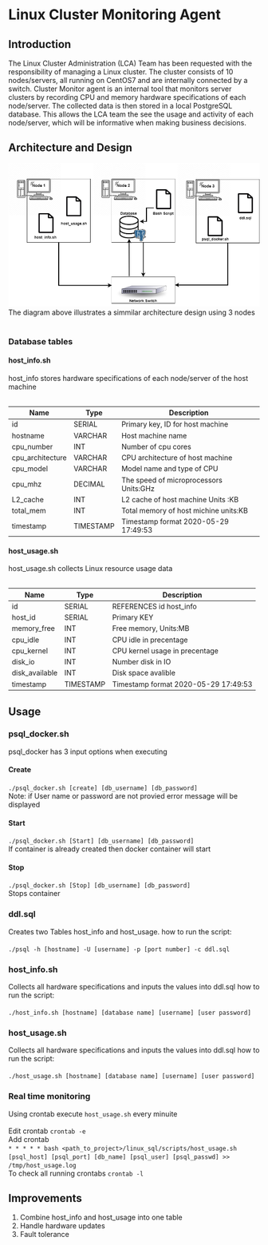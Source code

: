 # Linux Cluster Monitoring Agent
## Introduction
The Linux Cluster Administration (LCA) Team has been requested with the responsibility of managing a Linux cluster. The cluster consists of 10 nodes/servers, all running on CentOS7 and are internally connected by a switch. Cluster Monitor agent is an internal tool that monitors server clusters by recording CPU and memory hardware specifications of each node/server. The collected data is then stored in a local PostgreSQL database. This allows the LCA team the  see the usage and activity of each node/server, which will be informative when making business decisions.
## Architecture and Design
![My Image](./assets/my_image.png)
The diagram above illustrates a simmilar architecture design using 3 nodes  <br /> <br /> 
### Database tables
#### host_info.sh
host_info stores hardware specifications of each node/server of the host machine <br />  <br /> 

| Name             | Type      | Description                               |
|------------------|-----------|-------------------------------------------|
| id               | SERIAL    | Primary key, ID for host machine          |
| hostname         | VARCHAR   | Host machine name                         |
| cpu_number       | INT       | Number of cpu cores                       |
| cpu_architecture | VARCHAR   | CPU architecture of host machine          |
| cpu_model        | VARCHAR   | Model name and type of CPU                |
| cpu_mhz          | DECIMAL   | The speed of microprocessors Units:GHz    |
| L2_cache         | INT       | L2 cache of host machine Units :KB        |
| total_mem        | INT       | Total memory of host michine units:KB     |
| timestamp        | TIMESTAMP | Timestamp format 2020-05-29 17:49:53      |

#### host_usage.sh
host_usage.sh collects Linux resource usage data <br />  <br /> 

| Name             | Type      | Description                               |
|------------------|-----------|-------------------------------------------|
| id               | SERIAL    | REFERENCES id host_info                   |
| host_id          | SERIAL    | Primary KEY                               |
| memory_free      | INT       | Free memory, Units:MB                     |
| cpu_idle         | INT       | CPU idle in precentage                    |
| cpu_kernel       | INT       | CPU kernel usage in precentage            |
| disk_io          | INT       | Number disk in IO                         |
| disk_available   | INT       | Disk space avalible                       |
| timestamp        | TIMESTAMP | Timestamp format 2020-05-29 17:49:53      |

## Usage
### psql_docker.sh
psql_docker has 3 input options when executing 
#### Create 
`./psql_docker.sh [create] [db_username] [db_password]`<br /> 
Note: if User name or password are not provied error message will be displayed
#### Start
`./psql_docker.sh [Start] [db_username] [db_password]`<br /> 
If container is already created then docker container will start  
#### Stop
`./psql_docker.sh [Stop] [db_username] [db_password]`<br /> 
Stops  container
### ddl.sql
Creates two Tables host_info and host_usage. 
how to run the script:<br />  <br /> 
`./psql -h [hostname] -U [username] -p [port number] -c ddl.sql`
### host_info.sh
Collects all hardware specifications and inputs the values into ddl.sql
how to run the script:<br />  <br /> 
`./host_info.sh [hostname] [database name] [username] [user password]`
### host_usage.sh
Collects all hardware specifications and inputs the values into ddl.sql
how to run the script:<br />  <br /> 
`./host_usage.sh [hostname] [database name] [username] [user password]`
### Real time monitoring 
Using crontab execute `host_usage.sh` every minuite <br />  <br /> 
Edit crontab `crontab -e` <br /> 
Add crontab<br />
`* * * * * bash <path_to_project>/linux_sql/scripts/host_usage.sh [psql_host] [psql_port] [db_name] [psql_user] [psql_passwd] >> /tmp/host_usage.log`<br /> 
To check all running crontabs `crontab -l`
## Improvements 
1) Combine host_info and host_usage into one table
2) Handle hardware updates 
3) Fault tolerance
